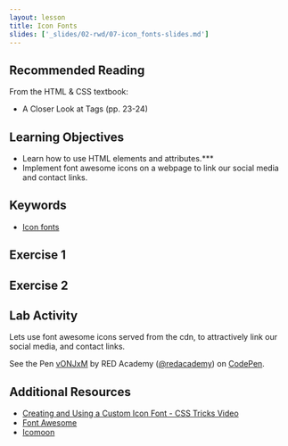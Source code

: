```yaml
---
layout: lesson
title: Icon Fonts
slides: ['_slides/02-rwd/07-icon_fonts-slides.md']
---
```


## Recommended Reading

From the HTML & CSS textbook:

- A Closer Look at Tags (pp. 23-24)

## Learning Objectives

- Learn how to use HTML elements and attributes.***
- Implement font awesome icons on a webpage to link our social media and contact links.

## Keywords

- [Icon fonts](https://css-tricks.com/examples/IconFont/)

## Exercise 1

## Exercise 2

## Lab Activity

Lets use font awesome icons served from the cdn, to attractively link our social media, and contact links.

<p data-height="268" data-theme-id="0" data-slug-hash="vONJxM" data-default-tab="result" data-user="redacademy" class='codepen'>See the Pen <a href='http://codepen.io/redacademy/pen/vONJxM/'>vONJxM</a> by RED Academy (<a href='http://codepen.io/redacademy'>@redacademy</a>) on <a href='http://codepen.io'>CodePen</a>.</p>
<script async src="//assets.codepen.io/assets/embed/ei.js"></script>

## Additional Resources

- [Creating and Using a Custom Icon Font - CSS Tricks Video](https://css-tricks.com/video-screencasts/113-creating-and-using-a-custom-icon-font/)
- [Font Awesome](http://fortawesome.github.io/Font-Awesome/)
- [Icomoon](https://icomoon.io/)


